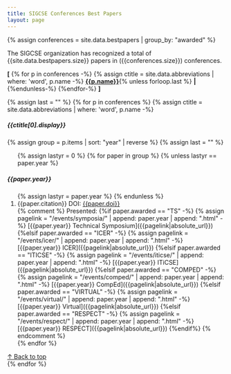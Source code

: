 ```yaml
---
title: SIGCSE Conferences Best Papers
layout: page
---
```


{% assign conferences = site.data.bestpapers | group_by: "awarded" %}

The SIGCSE organization has recognized a total of {{site.data.bestpapers.size}} papers in ({{conferences.size}}) conferences.

<b>[</b> {% for p in conferences -%}
{% assign ctitle = site.data.abbreviations | where: 'word', p.name -%}
<a href="#{{p.name}}"><b>{{p.name}}</b></a>{% unless forloop.last %} <b>|</b> {%endunless-%}
{%endfor-%} <b> ]</b>

<div id="accordion">
{% assign last = "" %}
{% for p in conferences %}
{% assign ctitle = site.data.abbreviations | where: 'word', p.name -%}

<div class="card">
    <div class="card-header" id="heading{{forloop.index}}">
		<a name={{p.name}}></a>
		<h5 class="mb-0"> {{ctitle[0].display}} </h5>
    </div>
    <div id="collapse{{forloop.index}}" class="collapse show" aria-labelledby="heading{{forloop.index}}" data-parent="#accordion">
      <div class="card-body">

{% assign group = p.items | sort: "year" | reverse %}
{% assign last = "" %}
<ol>
{% assign lastyr = 0 %}
{% for paper in group %}
{% unless lastyr == paper.year %}
	</ol>
	<h5>{{paper.year}}</h5>
	<ol>
	{% assign lastyr = paper.year %}
{% endunless %}
<li>{{paper.citation}} DOI: <a href="{{paper.doi}}">{{paper.doi}}</a><br>
	{% comment %}
Presented: {%if paper.awarded == "TS" -%}
{% assign pagelink = "/events/symposia/" | append: paper.year | append: ".html" -%}
[{{paper.year}} Technical Symposium]({{pagelink|absolute_url}})
{%elsif paper.awarded == "ICER" -%}
{% assign pagelink = "/events/icer/" | append: paper.year | append: ".html" -%}
[{{paper.year}} ICER]({{pagelink|absolute_url}})
{%elsif paper.awarded == "ITICSE" -%}
{% assign pagelink = "/events/iticse/" | append: paper.year | append: ".html" -%}
[{{paper.year}} ITiCSE]({{pagelink|absolute_url}})
{%elsif paper.awarded == "COMPED" -%}
{% assign pagelink = "/events/comped/" | append: paper.year | append: ".html" -%}
[{{paper.year}} CompEd]({{pagelink|absolute_url}})
{%elsif paper.awarded == "VIRTUAL" -%}
{% assign pagelink = "/events/virtual/" | append: paper.year | append: ".html" -%}
[{{paper.year}} Virtual]({{pagelink|absolute_url}})
{%elsif paper.awarded == "RESPECT" -%}
{% assign pagelink = "/events/respect/" | append: paper.year | append: ".html" -%}
[{{paper.year}} RESPECT]({{pagelink|absolute_url}})
{%endif%}
{% endcomment %}
</li>
{% endfor %}
</ol>
<a href="#">↑ Back to top</a>
      </div>
    </div>
  </div>
{% endfor %}
</div>

